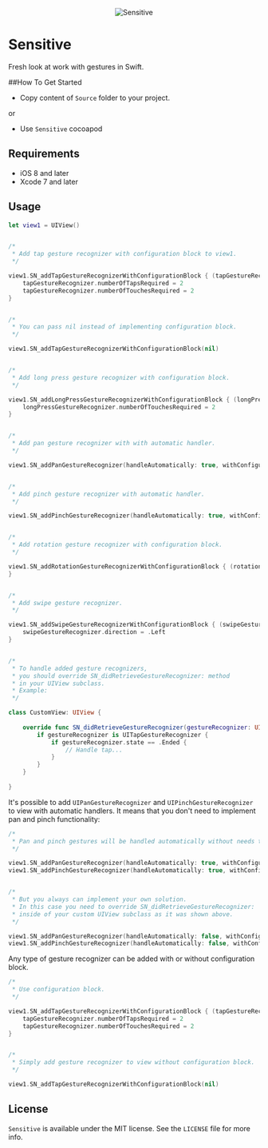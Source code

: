 <p align="center" >
<img src="https://github.com/igormatyushkin014/Sensitive/blob/master/Logo/logo-1024-300.png" alt="Sensitive" title="Sensitive">
</p>

# Sensitive

Fresh look at work with gestures in Swift.

##How To Get Started

- Copy content of `Source` folder to your project.

or

- Use `Sensitive` cocoapod

## Requirements

* iOS 8 and later
* Xcode 7 and later

## Usage

```swift
let view1 = UIView()


/*
 * Add tap gesture recognizer with configuration block to view1.
 */

view1.SN_addTapGestureRecognizerWithConfigurationBlock { (tapGestureRecognizer) -> Void in
    tapGestureRecognizer.numberOfTapsRequired = 2
    tapGestureRecognizer.numberOfTouchesRequired = 2
}


/*
 * You can pass nil instead of implementing configuration block.
 */

view1.SN_addTapGestureRecognizerWithConfigurationBlock(nil)


/*
 * Add long press gesture recognizer with configuration block.
 */

view1.SN_addLongPressGestureRecognizerWithConfigurationBlock { (longPressGestureRecognizer) -> Void in
    longPressGestureRecognizer.numberOfTouchesRequired = 2
}


/*
 * Add pan gesture recognizer with with automatic handler.
 */

view1.SN_addPanGestureRecognizer(handleAutomatically: true, withConfigurationBlock: nil)


/*
 * Add pinch gesture recognizer with automatic handler.
 */

view1.SN_addPinchGestureRecognizer(handleAutomatically: true, withConfigurationBlock: nil)


/*
 * Add rotation gesture recognizer with configuration block.
 */

view1.SN_addRotationGestureRecognizerWithConfigurationBlock { (rotationGestureRecognizer) -> Void in
}


/*
 * Add swipe gesture recognizer.
 */

view1.SN_addSwipeGestureRecognizerWithConfigurationBlock { (swipeGestureRecognizer) -> Void in
    swipeGestureRecognizer.direction = .Left
}


/*
 * To handle added gesture recognizers,
 * you should override SN_didRetrieveGestureRecognizer: method
 * in your UIView subclass.
 * Example:
 */

class CustomView: UIView {
    
    override func SN_didRetrieveGestureRecognizer(gestureRecognizer: UIGestureRecognizer) {
        if gestureRecognizer is UITapGestureRecognizer {
            if gestureRecognizer.state == .Ended {
                // Handle tap...
            }
        }
    }
    
}

```

It's possible to add `UIPanGestureRecognizer` and `UIPinchGestureRecognizer` to view with automatic handlers. It means that you don't need to implement pan and pinch functionality:

```swift
/*
 * Pan and pinch gestures will be handled automatically without needs to program it.
 */

view1.SN_addPanGestureRecognizer(handleAutomatically: true, withConfigurationBlock: nil)
view1.SN_addPinchGestureRecognizer(handleAutomatically: true, withConfigurationBlock: nil)


/*
 * But you always can implement your own solution.
 * In this case you need to override SN_didRetrieveGestureRecognizer:
 * inside of your custom UIView subclass as it was shown above.
 */

view1.SN_addPanGestureRecognizer(handleAutomatically: false, withConfigurationBlock: nil)
view1.SN_addPinchGestureRecognizer(handleAutomatically: false, withConfigurationBlock: nil)

```

Any type of gesture recognizer can be added with or without configuration block.

```swift
/*
 * Use configuration block.
 */

view1.SN_addTapGestureRecognizerWithConfigurationBlock { (tapGestureRecognizer) -> Void in
    tapGestureRecognizer.numberOfTapsRequired = 2
    tapGestureRecognizer.numberOfTouchesRequired = 2
}


/*
 * Simply add gesture recognizer to view without configuration block.
 */

view1.SN_addTapGestureRecognizerWithConfigurationBlock(nil)

```

## License

`Sensitive` is available under the MIT license. See the `LICENSE` file for more info.

